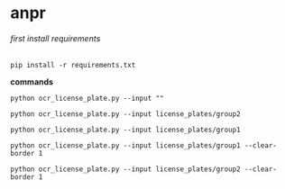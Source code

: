 # anpr

###### first install requirements
``` 
pip install -r requirements.txt
```
**commands**

```
python ocr_license_plate.py --input ""
```

```
python ocr_license_plate.py --input license_plates/group2
```

```
python ocr_license_plate.py --input license_plates/group1
```

```
python ocr_license_plate.py --input license_plates/group1 --clear-border 1
```

```
python ocr_license_plate.py --input license_plates/group2 --clear-border 1
```